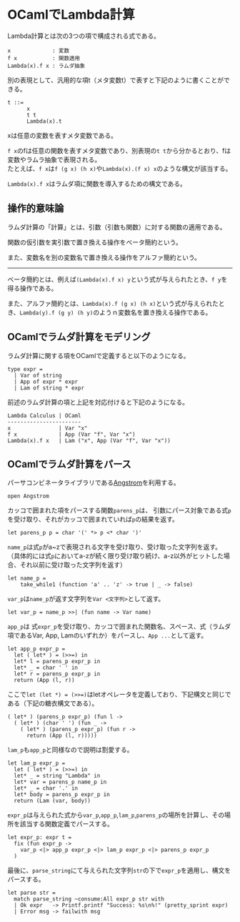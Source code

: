 # OCamlでLambda計算

Lambda計算とは次の3つの項で構成される式である。

```
x             : 変数
f x           : 関数適用
Lambda(x).f x : ラムダ抽象
```

別の表現として、汎用的な項t（メタ変数t）で表すと下記のように書くことができる。

```
t ::= 
      x
      t t
      Lambda(x).t
```

xは任意の変数を表すメタ変数である。

`f x`のfは任意の関数を表すメタ変数であり、別表現の`t t`から分かるとおり、fは変数やラムラ抽象で表現される。  
たとえば、`f x`は`f (g x) (h x)`や`Lambda(x).(f x) x`のような構文が該当する。

`Lambda(x).f x`はラムダ項に関数を導入するための構文である。

## 操作的意味論

ラムダ計算の「計算」とは、引数（引数も関数）に対する関数の適用である。

関数の仮引数を実引数で置き換える操作をベータ簡約という。

また、変数名を別の変数名で置き換える操作をアルファ簡約という。

---

ベータ簡約とは、例えば`(Lambda(x).f x) y`という式が与えられたとき、`f y`を得る操作である。

また、アルファ簡約とは、`Lambda(x).f (g x) (h x)`という式が与えられたとき、`Lambda(y).f (g y) (h y)`のようｎ変数名を置き換える操作である。

## OCamlでラムダ計算をモデリング

ラムダ計算に関する項をOCamlで定義すると以下のようになる。

```
type expr =
  | Var of string
  | App of expr * expr
  | Lam of string * expr
```

前述のラムダ計算の項と上記を対応付けると下記のようになる。

```
Lambda Calculus | OCaml
-----------------------
x               | Var "x"
f x             | App (Var "f", Var "x")
Lambda(x).f x   | Lam ("x", App (Var "f", Var "x"))
```

## OCamlでラムダ計算をパース

パーサコンビネータライブラリである[Angstrom](https://github.com/inhabitedtype/angstrom)を利用する。

```
open Angstrom
```

カッコで囲まれた項をパースする関数`parens_p`は、
引数にパース対象である式`p`を受け取り、それがカッコで囲まれていれば`p`の結果を返す。

```
let parens_p p = char '(' *> p <* char ')'
```

`name_p`は式`p`がa~zで表現される文字を受け取り、受け取った文字列を返す。  
（具体的には式`p`においてa-zが続く限り受け取り続け、a-z以外がヒットした場合、それ以前に受け取った文字列を返す）

```
let name_p =
    take_while1 (function 'a' .. 'z' -> true | _ -> false)
```

`var_p`は`name_p`が返す文字列を`Var <文字列>`として返す。

```
let var_p = name_p >>| (fun name -> Var name)
```

`app_p`は 式`expr_p`を受け取り、カッコで囲まれた関数名、スペース、式（ラムダ項であるVar, App, Lamのいずれか）をパースし、`App ...`として返す。

```
let app_p expr_p =
  let ( let* ) = (>>=) in
  let* l = parens_p expr_p in
  let* _ = char ' ' in
  let* r = parens_p expr_p in
  return (App (l, r))
```

ここで`let (let *) = (>>=)`はletオペレータを定義しており、下記構文と同じである（下記の糖衣構文である）。

```
( let* ) (parens_p expr_p) (fun l ->
  ( let* ) (char ' ') (fun _ ->
    ( let* ) (parens_p expr_p) (fun r ->
      return (App (l, r)))))
```

`lam_p`も`app_p`と同様なので説明は割愛する。

```
let lam_p expr_p =
  let ( let* ) = (>>=) in
  let* _ = string "Lambda" in
  let* var = parens_p name_p in
  let* _ = char '.' in
  let* body = parens_p expr_p in
  return (Lam (var, body))
```

`expr_p`は与えられた式から`var_p`,`app_p`,`lam_p`,`parens_p`の場所を計算し、その場所を該当する関数定義でパースする。

```
let expr_p: expr t =
  fix (fun expr_p ->
    var_p <|> app_p expr_p <|> lam_p expr_p <|> parens_p expr_p
  )
```

最後に、`parse_string`にて与えられた文字列`str`の下で`expr_p`を適用し、構文をパースする。

```
let parse str =
  match parse_string ~consume:All expr_p str with
  | Ok expr   -> Printf.printf "Success: %s\n%!" (pretty_sprint expr)
  | Error msg -> failwith msg
```
